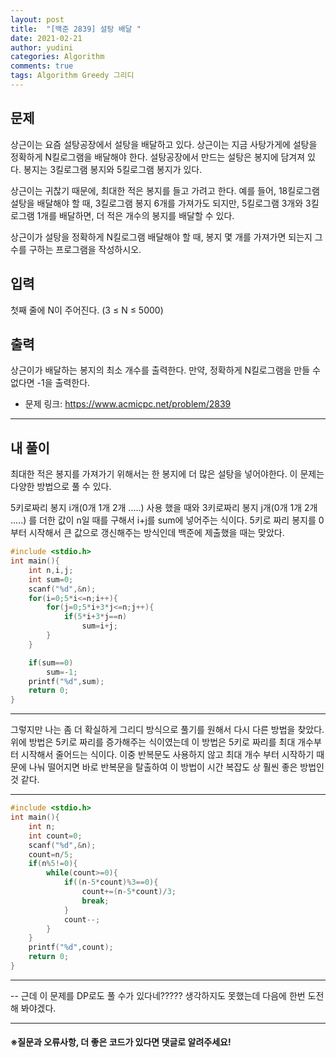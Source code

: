 ```yaml
---
layout: post
title:  "[백준 2839] 설탕 배달 "
date: 2021-02-21
author: yudini
categories: Algorithm
comments: true
tags: Algorithm Greedy 그리디 
---
```


## 문제

상근이는 요즘 설탕공장에서 설탕을 배달하고 있다. 상근이는 지금 사탕가게에 설탕을 정확하게 N킬로그램을 배달해야 한다. 설탕공장에서 만드는 설탕은 봉지에 담겨져 있다. 봉지는 3킬로그램 봉지와 5킬로그램 봉지가 있다.

상근이는 귀찮기 때문에, 최대한 적은 봉지를 들고 가려고 한다. 예를 들어, 18킬로그램 설탕을 배달해야 할 때, 3킬로그램 봉지 6개를 가져가도 되지만, 5킬로그램 3개와 3킬로그램 1개를 배달하면, 더 적은 개수의 봉지를 배달할 수 있다.

상근이가 설탕을 정확하게 N킬로그램 배달해야 할 때, 봉지 몇 개를 가져가면 되는지 그 수를 구하는 프로그램을 작성하시오.

## 입력

첫째 줄에 N이 주어진다. (3 ≤ N ≤ 5000)

## 출력

상근이가 배달하는 봉지의 최소 개수를 출력한다. 만약, 정확하게 N킬로그램을 만들 수 없다면 -1을 출력한다.

* 문제 링크: <https://www.acmicpc.net/problem/2839>


<hr>

## 내 풀이

최대한 적은 봉지를 가져가기 위해서는 한 봉지에 더 많은 설탕을 넣어야한다. 이 문제는 다양한 방법으로 풀 수 있다. 

5키로짜리 봉지 i개(0개 1개 2개 .....) 사용 했을 때와 3키로짜리 봉지 j개(0개 1개 2개 .....) 를 더한 값이 n일 때를 구해서 i+j를 sum에 넣어주는 식이다. 5키로 짜리 봉지를 0부터 시작해서 큰 값으로 갱신해주는 방식인데 백준에 제출했을 때는 맞았다. 

~~~C++ 
#include <stdio.h>                                                                   
int main(){
    int n,i,j;
    int sum=0;
    scanf("%d",&n);
    for(i=0;5*i<=n;i++){
        for(j=0;5*i+3*j<=n;j++){
            if(5*i+3*j==n)
                sum=i+j;
        }
    }

    if(sum==0)
        sum=-1;
    printf("%d",sum);
    return 0;
}

~~~
<hr>

그렇지만 나는 좀 더 확실하게 그리디 방식으로 풀기를 원해서 다시 다른 방법을 찾았다. 위에 방법은 5키로 짜리를 증가해주는 식이였는데 이 방법은 5키로 짜리를 최대 개수부터 시작해서 줄어드는 식이다. 이중 반복문도 사용하지 않고 최대 개수 부터 시작하기 때문에 나눠 떨어지면 바로 반복문을 탈출하여 이 방법이 시간 복잡도 상 훨씬 좋은 방법인 것 같다.   
<hr>

~~~C++
#include <stdio.h>
int main(){
    int n;
    int count=0;
    scanf("%d",&n);
    count=n/5;
    if(n%5!=0){
        while(count>=0){
            if((n-5*count)%3==0){
                count+=(n-5*count)/3;
                break;
            }
            count--;
        }
    }
    printf("%d",count);
    return 0;
}

~~~
<hr>

-- 근데 이 문제를 DP로도 풀 수가 있다네????? 생각하지도 못했는데 다음에 한번 도전해 봐야겠다.

<hr>


<h4>&#8251;질문과 오류사항, 더 좋은 코드가 있다면 댓글로 알려주세요!</h4>

